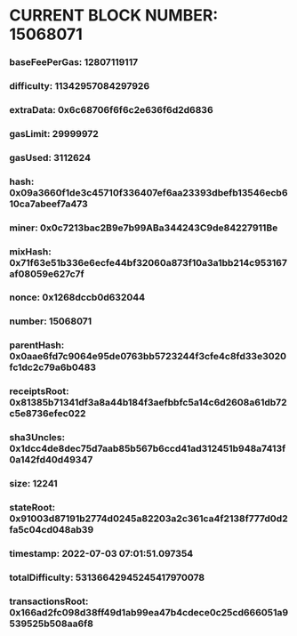 # CURRENT BLOCK NUMBER: 15068071

### baseFeePerGas: 12807119117
### difficulty: 11342957084297926
### extraData: 0x6c68706f6f6c2e636f6d2d6836
### gasLimit: 29999972
### gasUsed: 3112624
### hash: 0x09a3660f1de3c45710f336407ef6aa23393dbefb13546ecb610ca7abeef7a473
### miner: 0x0c7213bac2B9e7b99ABa344243C9de84227911Be
### mixHash: 0x71f63e51b336e6ecfe44bf32060a873f10a3a1bb214c953167af08059e627c7f
### nonce: 0x1268dccb0d632044
### number: 15068071
### parentHash: 0x0aae6fd7c9064e95de0763bb5723244f3cfe4c8fd33e3020fc1dc2c79a6b0483
### receiptsRoot: 0x81385b71341df3a8a44b184f3aefbbfc5a14c6d2608a61db72c5e8736efec022
### sha3Uncles: 0x1dcc4de8dec75d7aab85b567b6ccd41ad312451b948a7413f0a142fd40d49347
### size: 12241
### stateRoot: 0x91003d87191b2774d0245a82203a2c361ca4f2138f777d0d2fa5c04cd048ab39
### timestamp: 2022-07-03 07:01:51.097354
### totalDifficulty: 53136642945245417970078
### transactionsRoot: 0x166ad2fc098d38ff49d1ab99ea47b4cdece0c25cd666051a9539525b508aa6f8
